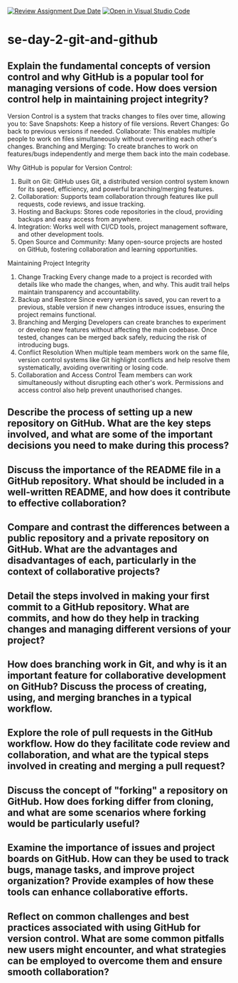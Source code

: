 [![Review Assignment Due Date](https://classroom.github.com/assets/deadline-readme-button-22041afd0340ce965d47ae6ef1cefeee28c7c493a6346c4f15d667ab976d596c.svg)](https://classroom.github.com/a/8wgCKhpZ)
[![Open in Visual Studio Code](https://classroom.github.com/assets/open-in-vscode-2e0aaae1b6195c2367325f4f02e2d04e9abb55f0b24a779b69b11b9e10269abc.svg)](https://classroom.github.com/online_ide?assignment_repo_id=18483988&assignment_repo_type=AssignmentRepo)
# se-day-2-git-and-github
## Explain the fundamental concepts of version control and why GitHub is a popular tool for managing versions of code. How does version control help in maintaining project integrity?
Version Control is a system that tracks changes to files over time, allowing you to: 
Save Snapshots: Keep a history of file versions.
Revert Changes: Go back to previous versions if needed.
Collaborate: This enables multiple people to work on files simultaneously without overwriting each other's changes.
Branching and Merging: To create branches to work on features/bugs independently and merge them back into the main codebase.

Why GitHub is popular for Version Control:
1. Built on Git: GitHub uses Git, a distributed version control system known for its speed, efficiency, and powerful branching/merging features.
2. Collaboration: Supports team collaboration through features like pull requests, code reviews, and issue tracking.
3. Hosting and Backups: Stores code repositories in the cloud, providing backups and easy access from anywhere.
4. Integration: Works well with CI/CD tools, project management software, and other development tools.
5. Open Source and Community: Many open-source projects are hosted on GitHub, fostering collaboration and learning opportunities.

Maintaining Project Integrity
1. Change Tracking
Every change made to a project is recorded with details like who made the changes, when, and why. This audit trail helps maintain transparency and accountability.
2. Backup and Restore
Since every version is saved, you can revert to a previous, stable version if new changes introduce issues, ensuring the project remains functional.
3. Branching and Merging
Developers can create branches to experiment or develop new features without affecting the main codebase. Once tested, changes can be merged back safely, reducing the risk of introducing bugs.
4. Conflict Resolution
When multiple team members work on the same file, version control systems like Git highlight conflicts and help resolve them systematically, avoiding overwriting or losing code.
5. Collaboration and Access Control
Team members can work simultaneously without disrupting each other's work. Permissions and access control also help prevent unauthorised changes.
## Describe the process of setting up a new repository on GitHub. What are the key steps involved, and what are some of the important decisions you need to make during this process?

## Discuss the importance of the README file in a GitHub repository. What should be included in a well-written README, and how does it contribute to effective collaboration?

## Compare and contrast the differences between a public repository and a private repository on GitHub. What are the advantages and disadvantages of each, particularly in the context of collaborative projects?

## Detail the steps involved in making your first commit to a GitHub repository. What are commits, and how do they help in tracking changes and managing different versions of your project?

## How does branching work in Git, and why is it an important feature for collaborative development on GitHub? Discuss the process of creating, using, and merging branches in a typical workflow.

## Explore the role of pull requests in the GitHub workflow. How do they facilitate code review and collaboration, and what are the typical steps involved in creating and merging a pull request?

## Discuss the concept of "forking" a repository on GitHub. How does forking differ from cloning, and what are some scenarios where forking would be particularly useful?

## Examine the importance of issues and project boards on GitHub. How can they be used to track bugs, manage tasks, and improve project organization? Provide examples of how these tools can enhance collaborative efforts.

## Reflect on common challenges and best practices associated with using GitHub for version control. What are some common pitfalls new users might encounter, and what strategies can be employed to overcome them and ensure smooth collaboration?
